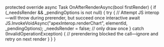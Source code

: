 protected override async Task OnAfterRenderAsync(bool firstRender)
{
    if (_needsRender && _pendingOptions is not null)
    {
        try
        {
            // Attempt JS interop—will throw during prerender, but succeed once interactive
            await JS.InvokeVoidAsync("apexInterop.renderChart", elementId, _pendingOptions);
            _needsRender = false;  // only draw once
        }
        catch (InvalidOperationException)
        {
            // prerendering blocked the call—ignore and retry on next render
        }
    }
}
